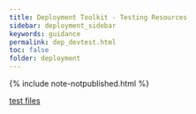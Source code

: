 ```yaml
---
title: Deployment Toolkit - Testing Resources
sidebar: deployment_sidebar
keywords: guidance
permalink: dep_devtest.html
toc: false
folder: deployment
---
```


{% include note-notpublished.html %}

<a href="files/111 to UTC Care Connect - Operational Test Plan.xlsx" target="_blank" download>test files</a>
